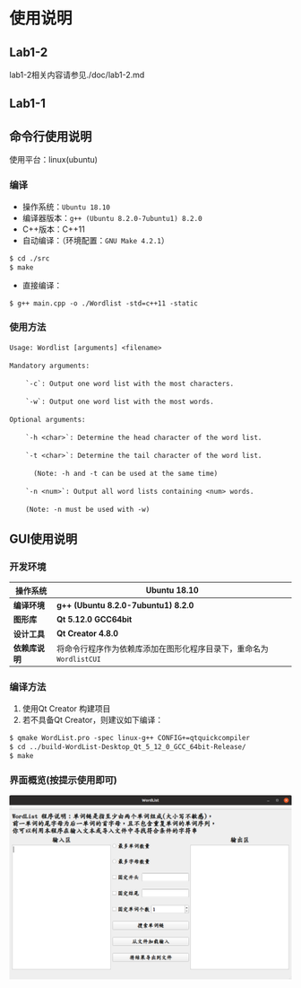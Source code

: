 # 使用说明

## Lab1-2

lab1-2相关内容请参见./doc/lab1-2.md



## Lab1-1

## 命令行使用说明

使用平台：linux(ubuntu)

### 编译

- 操作系统：`Ubuntu 18.10`
- 编译器版本：`g++ (Ubuntu 8.2.0-7ubuntu1) 8.2.0`
- C++版本：C++11
- 自动编译：（环境配置：`GNU Make 4.2.1`）

```shell
$ cd ./src
$ make
```

- 直接编译：

```shell
$ g++ main.cpp -o ./Wordlist -std=c++11 -static
```



### 使用方法
```shell
Usage: Wordlist [arguments] <filename>

Mandatory arguments:

	`-c`: Output one word list with the most characters.

	`-w`: Output one word list with the most words.

Optional arguments:   

	`-h <char>`: Determine the head character of the word list. 

	`-t <char>`: Determine the tail character of the word list.

	  (Note: -h and -t can be used at the same time)

	`-n <num>`: Output all word lists containing <num> words.

	(Note: -n must be used with -w)
```


## GUI使用说明

### 开发环境

| 操作系统       | Ubuntu 18.10                                                 |
| -------------- | ------------------------------------------------------------ |
| **编译环境**   | **g++ (Ubuntu 8.2.0-7ubuntu1) 8.2.0**                        |
| **图形库**     | **Qt 5.12.0 GCC64bit**                                       |
| **设计工具**   | **Qt Creator 4.8.0**                                         |
| **依赖库说明** | 将命令行程序作为依赖库添加在图形化程序目录下，重命名为`WordlistCUI` |



### 编译方法

1. 使用Qt Creator 构建项目
2. 若不具备Qt Creator，则建议如下编译：

```shell
$ qmake WordList.pro -spec linux-g++ CONFIG+=qtquickcompiler
$ cd ../build-WordList-Desktop_Qt_5_12_0_GCC_64bit-Release/
$ make
```



### 界面概览(按提示使用即可)

![](./GUI.png)
